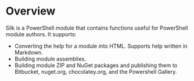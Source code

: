 # Overview

Silk is a PowerShell module that contains functions useful for PowerShell module authors. It supports:

 * Converting the help for a module into HTML. Supports help written in Markdown. 
 * Building module assemblies.
 * Building module ZIP and NuGet packages and publishing them to Bitbucket, nuget.org, chocolatey.org, and the Powershell Gallery.
 
